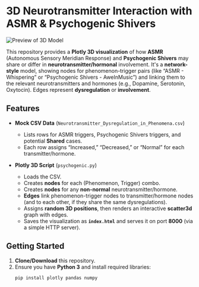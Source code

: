 # 3D Neurotransmitter Interaction with ASMR & Psychogenic Shivers

![Preview of 3D Model](https://i.imgur.com/3d-model-of-neurotransmitter-interaction-with-asmr-psychogenic-shivers-2Px60Y0.jpg)

This repository provides a **Plotly 3D visualization** of how **ASMR** (Autonomous Sensory Meridian Response) and **Psychogenic Shivers** may share or differ in **neurotransmitter/hormonal** involvement. It's a **network-style** model, showing nodes for phenomenon-trigger pairs (like “ASMR - Whispering” or “Psychogenic Shivers - AweInMusic”) and linking them to the relevant neurotransmitters and hormones (e.g., Dopamine, Serotonin, Oxytocin). Edges represent **dysregulation** or **involvement**.

## Features

- **Mock CSV Data** (`Neurotransmitter_Dysregulation_in_Phenomena.csv`)  
  - Lists rows for ASMR triggers, Psychogenic Shivers triggers, and potential **Shared** cases.  
  - Each row assigns “Increased,” “Decreased,” or “Normal” for each transmitter/hormone.  

- **Plotly 3D Script** (`psychogenic.py`)  
  - Loads the CSV.  
  - Creates **nodes** for each (Phenomenon, Trigger) combo.  
  - Creates **nodes** for any **non-normal** neurotransmitter/hormone.  
  - **Edges** link phenomenon-trigger nodes to transmitter/hormone nodes (and to each other, if they share the same dysregulations).  
  - Assigns **random 3D positions**, then renders an interactive **scatter3d** graph with edges.  
  - Saves the visualization as **`index.html`** and serves it on port **8000** (via a simple HTTP server).

## Getting Started

1. **Clone/Download** this repository.
2. Ensure you have **Python 3** and install required libraries:
   ```bash
   pip install plotly pandas numpy
